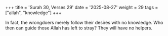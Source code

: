 +++
title = 'Surah 30, Verses 29'
date = '2025-08-27'
weight = 29
tags = ["allah", "knowledge"]
+++

In fact, the wrongdoers merely follow their desires with no knowledge. Who then can guide those Allah has left to stray? They will have no helpers.